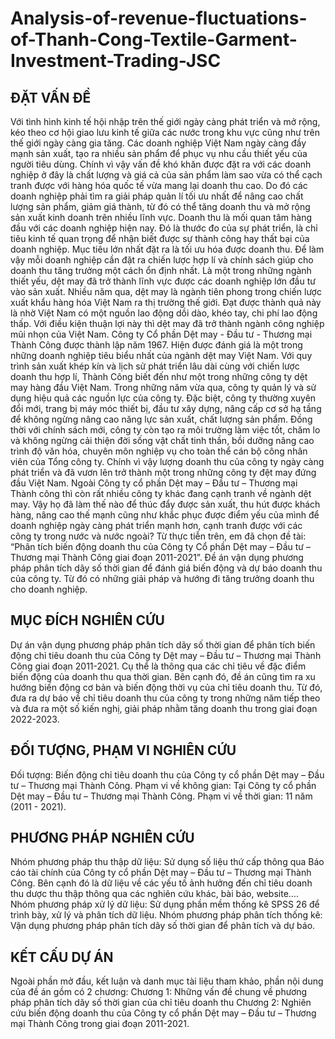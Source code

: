 # Analysis-of-revenue-fluctuations-of-Thanh-Cong-Textile-Garment-Investment-Trading-JSC
## ĐẶT VẤN ĐỀ
   Với tình hình kinh tế hội nhập trên thế giới ngày càng phát triển và mở rộng, kéo theo cơ hội giao lưu kinh tế giữa các nước trong khu vực cũng như trên thế giới ngày càng gia tăng. Các doanh nghiệp Việt Nam ngày càng đầy mạnh sản xuất, tạo ra nhiều sản phẩm để phục vụ nhu cầu thiết yếu của người tiêu dùng. Chính vì vậy vấn đề khó khăn được đặt ra với các doanh nghiệp ở đây là chất lượng và giá cả của sản phẩm làm sao vừa có thể cạch tranh được với hàng hóa quốc tế vừa mang lại doanh thu cao. Do đó các doanh nghiệp phải tìm ra giải pháp quản lí tối ưu nhất để nâng cao chất lượng sản phẩm, giảm giá thành, từ đó có thể tăng doanh thu và mở rộng sản xuất kinh doanh trên nhiều lĩnh vực.
   Doanh thu là mối quan tâm hàng đầu với các doanh nghiệp hiện nay. Đó là thước đo của sự phát triển, là chỉ tiêu kinh tế quan trọng để nhận biết được sự thành công hay thất bại của doanh nghiệp. Mục tiêu lớn nhất đặt ra là tối ưu hóa được doanh thu. Để làm vậy mỗi doanh nghiệp cần đặt ra chiến lược hợp lí và chính sách giúp cho doanh thu tăng trưởng một cách ổn định nhất.
   Là một trong những ngành thiết yếu, dệt may đã trở thành lĩnh vực được các doanh nghiệp lớn đầu tư vào sản xuất. Nhiều năm qua, dệt may là ngành tiên phong trong chiến lược xuất khẩu hàng hóa Việt Nam ra thị trường thế giới. Đạt được thành quả này là nhờ Việt Nam có một nguồn lao động dồi dào, khéo tay, chi phí lao động thấp. Với điều kiện thuận lợi này thì dệt may đã trở thành ngành công nghiệp mũi nhọn của Việt Nam.
   Công ty Cổ phần Dệt may - Đầu tư - Thương mại Thành Công được thành lập năm 1967. Hiện được đánh giá là một trong những doanh nghiệp tiêu biểu nhất của ngành dệt may Việt Nam. Với quy trình sản xuất khép kín và lịch sử phát triển lâu dài cùng với chiến lược doanh thu hợp lí, Thành Công biết đến như một trong những công ty dệt may hàng đầu Việt Nam. Trong những năm vừa qua, công ty quản lý và sử dụng hiệu quả các nguồn lực của công ty. Đặc biệt, công ty thường xuyên đổi mới, trang bị máy móc thiết bị, đầu tư xây dựng, nâng cấp cơ sở hạ tầng để không ngừng nâng cao năng lực sản xuất, chất lượng sản phẩm. Đồng thời với chính sách mới, công ty còn tạo ra môi trường làm việc tốt, chăm lo và không ngừng cải thiện đời sống vật chất tinh thần, bồi dưỡng nâng cao trình độ văn hóa, chuyên môn nghiệp vụ cho toàn thể cán bộ công nhân viên của Tổng công ty. Chính vì vậy lượng doanh thu của công ty ngày càng phát triển và đã vươn lên trở thành một trong những công ty đệt may đứng đầu Việt Nam.
   Ngoài Công ty cổ phần Dệt may – Đầu tư – Thương mại Thành công thì còn rất nhiều công ty khác đang cạnh tranh về ngành dệt may. Vậy họ đã làm thế nào để thúc đẩy được sản xuất, thu hút được khách hàng, nâng cao thế mạnh cũng như khắc phục được điểm yếu của mình để doanh nghiệp ngày càng phát triển mạnh hơn, cạnh tranh được với các công ty trong nước và nước ngoài? Từ thực tiễn trên, em đã chọn đề tài: “Phân tích biến động doanh thu của Công ty Cổ phần Dệt may – Đầu tư – Thương mại Thành Công giai đoạn 2011-2021”. Đề án vận dụng phương pháp phân tích dãy số thời gian để đánh giá biến động và dự báo doanh thu của công ty. Từ đó có những giải pháp và hướng đi tăng trưởng doanh thu cho doanh nghiệp.
## MỤC ĐÍCH NGHIÊN CỨU
   Dự án vận dụng phương pháp phân tích dãy số thời gian để phân tích biến động chỉ tiêu doanh thu của Công ty Dệt may – Đầu tư – Thương mại Thành Công giai đoạn 2011-2021. Cụ thể là thông qua các chỉ tiêu về đặc điểm biến động của doanh thu qua thời gian. Bên cạnh đó, đề án cũng tìm ra xu hướng biến động cơ bản và biến động thời vụ của chỉ tiêu doanh thu. Từ đó, đưa ra dự báo về chỉ tiêu doanh thu của công ty trong những năm tiếp theo và đưa ra một số kiến nghị, giải pháp nhằm tăng doanh thu trong giai đoạn 2022-2023.
## ĐỐI TƯỢNG, PHẠM VI NGHIÊN CỨU
   Đối tượng: Biến động chỉ tiêu doanh thu của Công ty cổ phần Dệt may – Đầu tư – Thương mại Thành Công.
   Phạm vi về không gian: Tại Công ty cổ phần Dệt may – Đầu tư – Thương mại Thành Công.
   Phạm vi về thời gian: 11 năm (2011 - 2021).
## PHƯƠNG PHÁP NGHIÊN CỨU
   Nhóm phương pháp thu thập dữ liệu: Sử dụng số liệu thứ cấp thông qua Báo cáo tài chính của Công ty cổ phần Dệt may – Đầu tư – Thương mại Thành Công. Bên cạnh đó là dữ liệu về các yếu tố ảnh hưởng đến chỉ tiêu doanh thu dược thu thập thông qua các nghiên cứu khác, bài báo, website….
   Nhóm phương pháp xử lý dữ liệu: Sử dụng phần mềm thống kê SPSS 26 để trình bày, xử lý và phân tích dữ liệu.
   Nhóm phương pháp phân tích thống kê: Vận dụng phương pháp phân tích dãy số thời gian để phân tích và dự báo.
## KẾT CẤU DỰ ÁN
Ngoài phần mở đầu, kết luận và danh mục tài liệu tham khảo, phần nội dung của đề án gồm có 2 chương:
   Chương 1: Những vấn đề chung về phương pháp phân tích dãy số thời gian của chỉ tiêu doanh thu
   Chương 2: Nghiên cứu biến động doanh thu của Công ty cổ phần Dệt may – Đầu tư – Thương mại Thành Công trong giai đoạn 2011-2021.
